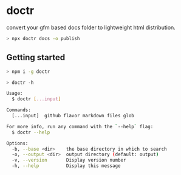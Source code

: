 # doctr

convert your gfm based docs folder to lightweight html distribution.

```bash
> npx doctr docs -o publish
```

## Getting started

```bash
> npm i -g doctr
```

```bash
> doctr -h

Usage:
  $ doctr [...input]

Commands:
  [...input]  github flavor markdown files glob

For more info, run any command with the `--help` flag:
  $ doctr --help

Options:
  -b, --base <dir>    the base directory in which to search
  -o, --output <dir>  output directory (default: output)
  -v, --version       Display version number
  -h, --help          Display this message
```
